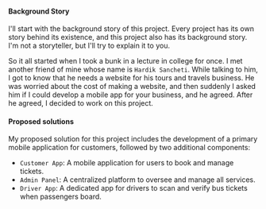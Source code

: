 #### Background Story
I'll start with the background story of this project. Every project has its own story behind its existence, and this 
project also has its background story. I'm not a storyteller, but I'll try to explain it to you.

So it all started when I took a bunk in a lecture in college for once. I met another friend of mine whose name is 
`Hardik Sancheti`. While talking to him, I got to know that he needs a website for his tours and travels business. 
He was worried about the cost of making a website, and then suddenly I asked him if I could develop a mobile app for 
your business, and he agreed. After he agreed, I decided to work on this project.

#### Proposed solutions
My proposed solution for this project includes the development of a primary mobile application for customers, followed by two additional components:

- `Customer App`: A mobile application for users to book and manage tickets. 
- `Admin Panel`: A centralized platform to oversee and manage all services.
- `Driver App`: A dedicated app for drivers to scan and verify bus tickets when passengers board.